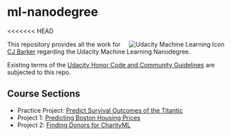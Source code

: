# ml-nanodegree

<<<<<<< HEAD

<img align="right" src="https://gitlab.com/cjbarker/ml-nanodegree/raw/master/ml-icon.png" alt="Udacity Machine Learning Icon">

This repository provides all the work for [CJ Barker](https://cjbarker.com) regarding the Udacity Machine Learning Nanodegree.  

Existing terms of the [Udacity Honor Code and Community Guidelines](https://www.udacity.com/legal/community-guidelines) are subjected to this repo.

## Course Sections
* Practice Project: [Predict Survival Outcomes of the Titantic](./titanic-survival-outcomes)
* Project 1: [Predicting Boston Housing Prices](./boston-housing)
* Project 2: [Finding Donors for CharityML](./finding_donors)
